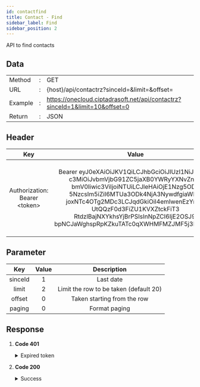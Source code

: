 ```yaml
---
id: contactfind
title: Contact - Find
sidebar_label: Find
sidebar_position: 2
---
```


API to find contacts

## Data

|         |     |                                                                             |
| ------- | --- | --------------------------------------------------------------------------- |
| Method  | :   | GET                                                                         |
| URL     | :   | {host}/api/contactrz?sinceId=&limit=&offset=                                |
| Example | :   | https://onecloud.ciptadrasoft.net/api/contactrz?sinceId=1&limit=10&offset=0 |
| Return  | :   | JSON                                                                        |

## Header

|                 Key                 |                                                                                                                                                                          Value                                                                                                                                                                          |                                      Description                                      |
| :---------------------------------: | :-----------------------------------------------------------------------------------------------------------------------------------------------------------------------------------------------------------------------------------------------------------------------------------------------------------------------------------------------------: | :-----------------------------------------------------------------------------------: |
| Authorization: Bearer &lt;token&gt; | Bearer eyJ0eXAiOiJKV1QiLCJhbGciOiJIUzI1NiJ9.eyJp<br/>c3MiOiJvbmVjbG91ZC5jaXB0YWRyYXNvZnQu<br/>bmV0Iiwic3ViIjoiNTUiLCJleHAiOjE1Nzg5ODY<br/>5NzcsIm5iZiI6MTUa3ODk4NjA3NywdfgiaWF0I<br/>joxNTc4OTg2MDc3LCJqdGkiOiI4emIwenEzYnlLR<br/>UtQQzF0d3FiZU1KVXZtckFiT3<br/>RtdzlBajNXYkhsYjBrPSIsInNpZCI6IjE2OSJ9.<br/>bpNCJaWghspRpKZkuTATc0qXWHMFMZJMF5j3KGm_DjI | This token be used as a mandatory parameter for each API, obtained from the token API |

## Parameter

|   Key   | Value |              Description               |
| :-----: | :---: | :------------------------------------: |
| sinceId |   1   |               Last date                |
|  limit  |   2   | Limit the row to be taken (default 20) |
| offset  |   0   |      Taken starting from the row       |
| paging  |   0   |             Format paging              |

## Response

1. **Code 401**

    <details><summary>Expired token</summary><p>

   ```jsx title="Body"
   {
   	"_meta": {
   			"status": "ERROR",
   			"count": 1
   	},
   	"records": {
   			"errorCode": 401,
   			"userMessage": "Expired token",
   			"devMessage": null,
   			"more": null,
   			"applicationCode": null
   	}
   }
   ```

  </p></details>

2. **Code 200**

    <details><summary>Success</summary><p>

   ```jsx title="Body"
   {
   	"limit": "2",
   	"offset": 0,
   	"count": 2,
   	"total": 1076,
   	"data": [
   			{
        	"Id": "31322",
        	"Name": "admin 22",
        	"Phone": "08567",
        	"Fax": "",
        	"Email": "dingirl@gmail.com",
        	"Mobile": "08567",
        	"TwitterId": "",
        	"FacebookId": "",
        	"Media": ""
    		},
    		{
        	"Id": "31324",
        	"Name": "Nunik",
        	"Phone": null,
        	"Fax": null,
        	"Email": "nunik@gmail.com",
        	"Mobile": null,
        	"TwitterId": null,
        	"FacebookId": null,
        	"Media": ""
    		}
     	]
   }
   ```

  </p></details>
